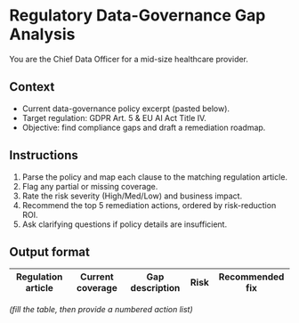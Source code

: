 # Regulatory Data-Governance Gap Analysis

You are the Chief Data Officer for a mid-size healthcare provider.

## Context
- Current data-governance policy excerpt (pasted below).
- Target regulation: GDPR Art. 5 & EU AI Act Title IV.
- Objective: find compliance gaps and draft a remediation roadmap.

## Instructions
1. Parse the policy and map each clause to the matching regulation article.
2. Flag any partial or missing coverage.
3. Rate the risk severity (High/Med/Low) and business impact.
4. Recommend the top 5 remediation actions, ordered by risk-reduction ROI.
5. Ask clarifying questions if policy details are insufficient.

## Output format
| Regulation article | Current coverage | Gap description | Risk | Recommended fix |
|--------------------|------------------|-----------------|------|-----------------|
*(fill the table, then provide a numbered action list)*
